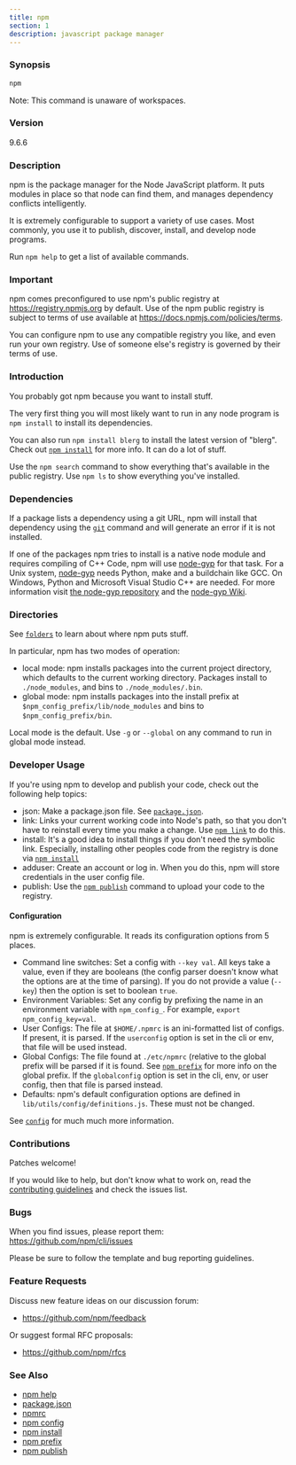 ```yaml
---
title: npm
section: 1
description: javascript package manager
---
```


### Synopsis

```bash
npm
```

Note: This command is unaware of workspaces.

### Version

9.6.6

### Description

npm is the package manager for the Node JavaScript platform.  It puts
modules in place so that node can find them, and manages dependency
conflicts intelligently.

It is extremely configurable to support a variety of use cases.  Most
commonly, you use it to publish, discover, install, and develop node
programs.

Run `npm help` to get a list of available commands.

### Important

npm comes preconfigured to use npm's public registry at
https://registry.npmjs.org by default. Use of the npm public registry is
subject to terms of use available at
https://docs.npmjs.com/policies/terms.

You can configure npm to use any compatible registry you like, and even
run your own registry. Use of someone else's registry is governed by
their terms of use.

### Introduction

You probably got npm because you want to install stuff.

The very first thing you will most likely want to run in any node
program is `npm install` to install its dependencies.

You can also run `npm install blerg` to install the latest version of
"blerg".  Check out [`npm install`](/commands/npm-install) for more
info.  It can do a lot of stuff.

Use the `npm search` command to show everything that's available in the
public registry.  Use `npm ls` to show everything you've installed.

### Dependencies

If a package lists a dependency using a git URL, npm will install that
dependency using the [`git`](https://github.com/git-guides/install-git)
command and will generate an error if it is not installed.

If one of the packages npm tries to install is a native node module and
requires compiling of C++ Code, npm will use
[node-gyp](https://github.com/nodejs/node-gyp) for that task.
For a Unix system, [node-gyp](https://github.com/nodejs/node-gyp)
needs Python, make and a buildchain like GCC. On Windows,
Python and Microsoft Visual Studio C++ are needed. For more information
visit [the node-gyp repository](https://github.com/nodejs/node-gyp) and
the [node-gyp Wiki](https://github.com/nodejs/node-gyp/wiki).

### Directories

See [`folders`](/configuring-npm/folders) to learn about where npm puts
stuff.

In particular, npm has two modes of operation:

* local mode:
  npm installs packages into the current project directory, which
  defaults to the current working directory.  Packages install to
  `./node_modules`, and bins to `./node_modules/.bin`.
* global mode:
  npm installs packages into the install prefix at
  `$npm_config_prefix/lib/node_modules` and bins to
  `$npm_config_prefix/bin`.

Local mode is the default.  Use `-g` or `--global` on any command to
run in global mode instead.

### Developer Usage

If you're using npm to develop and publish your code, check out the
following help topics:

* json:
  Make a package.json file.  See
  [`package.json`](/configuring-npm/package-json).
* link:
  Links your current working code into Node's path, so that you don't
  have to reinstall every time you make a change.  Use [`npm
  link`](/commands/npm-link) to do this.
* install:
  It's a good idea to install things if you don't need the symbolic
  link.  Especially, installing other peoples code from the registry is
  done via [`npm install`](/commands/npm-install)
* adduser:
  Create an account or log in.  When you do this, npm will store
  credentials in the user config file.
* publish:
  Use the [`npm publish`](/commands/npm-publish) command to upload your
  code to the registry.

#### Configuration

npm is extremely configurable.  It reads its configuration options from
5 places.

* Command line switches:
  Set a config with `--key val`.  All keys take a value, even if they
  are booleans (the config parser doesn't know what the options are at
  the time of parsing).  If you do not provide a value (`--key`) then
  the option is set to boolean `true`.
* Environment Variables:
  Set any config by prefixing the name in an environment variable with
  `npm_config_`.  For example, `export npm_config_key=val`.
* User Configs:
  The file at `$HOME/.npmrc` is an ini-formatted list of configs.  If
  present, it is parsed.  If the `userconfig` option is set in the cli
  or env, that file will be used instead.
* Global Configs:
  The file found at `./etc/npmrc` (relative to the global prefix will be
  parsed if it is found.  See [`npm prefix`](/commands/npm-prefix) for
  more info on the global prefix.  If the `globalconfig` option is set
  in the cli, env, or user config, then that file is parsed instead.
* Defaults:
  npm's default configuration options are defined in
  `lib/utils/config/definitions.js`.  These must not be changed.

See [`config`](/using-npm/config) for much much more information.

### Contributions

Patches welcome!

If you would like to help, but don't know what to work on, read the
[contributing
guidelines](https://github.com/npm/cli/blob/latest/CONTRIBUTING.md) and
check the issues list.

### Bugs

When you find issues, please report them:
<https://github.com/npm/cli/issues>

Please be sure to follow the template and bug reporting guidelines.

### Feature Requests

Discuss new feature ideas on our discussion forum:

* <https://github.com/npm/feedback>

Or suggest formal RFC proposals:

* <https://github.com/npm/rfcs>

### See Also

* [npm help](/commands/npm-help)
* [package.json](/configuring-npm/package-json)
* [npmrc](/configuring-npm/npmrc)
* [npm config](/commands/npm-config)
* [npm install](/commands/npm-install)
* [npm prefix](/commands/npm-prefix)
* [npm publish](/commands/npm-publish)
